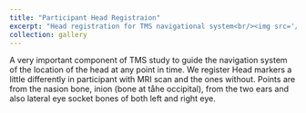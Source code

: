 ```yaml
---
title: "Participant Head Registraion"
excerpt: "Head registration for TMS navigational system<br/><img src='/images/lab/tms_lab.JPG'>"
collection: gallery
---
```


A very important component of TMS study to guide the navigation system of the location of the head at any point in time. We register Head markers a little differently in participant with MRI scan and the ones without. Points are from the nasion bone, inion (bone at tåhe occipital), from the two ears and also lateral eye socket bones of both left and right eye. 
